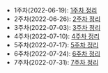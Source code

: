 - 1주차(2022-06-19): [1주차 정리](https://opensesame.notion.site/2-365da2409ee045f0b31f5f4f0c4064bc)
- 2주차(2022-06-26): [2주차 정리](https://opensesame.notion.site/2-365da2409ee045f0b31f5f4f0c4064bc)
- 3주차(2022-07-03): [3주차 정리](https://opensesame.notion.site/2-365da2409ee045f0b31f5f4f0c4064bc)
- 4주차(2022-07-10): [4주차 정리](https://opensesame.notion.site/4-bc473fb421ff41aa83c83fce734f6302)
- 5주차(2022-07-17): [5주차 정리](https://opensesame.notion.site/5-7a2f1f4dbf0d42758f0e5e5adb64772f)
- 6주차(2022-07-24): [6주차 정리](https://opensesame.notion.site/7-0db71de41ad44bf09892ed8881a17581)
- 7주차(2022-07-31): [7주차 정리](https://opensesame.notion.site/9-PV-PVC-586fff174de9410d93c0c9bef6f1a604)
